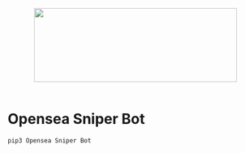 <h1></h1>
<p>
<p>&nbsp;</p><div class="separator" style="clear: both; text-align: center;"><a href="https://easyways.gumroad.com/l/openseasniperbot" rel="nofollow" style="margin-left: 1em; margin-right: 1em;" target="_blank"><img border="0" data-original-height="360" data-original-width="989" height="146" src="https://blogger.googleusercontent.com/img/a/AVvXsEiZ19Z5ige35r6m1O0pjqrrH63kzovzFKpU6gbAK261LxmGRzevvm5ecNDa6Xo0kG227N_fHz62EpTiRgcDMnD4yLZLUQWdBeAJYfsI_2FXvEXDa_IcsY9cxc7aUyOJGVutxSV2AaDG57jw9qNUJMSnEGhPEJ2zQ4qpU1-QntCyTm4F25X7x2F8nAmY=w400-h146" width="400" /></a></div><br /><p></p>

# Opensea Sniper Bot
```bash
pip3 Opensea Sniper Bot